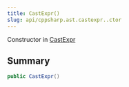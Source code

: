 ```yaml
---
title: CastExpr()
slug: api/cppsharp.ast.castexpr..ctor
---
```

Constructor in [CastExpr](/api/cppsharp/ast/castexpr)

## Summary



```csharp
public CastExpr()
```

